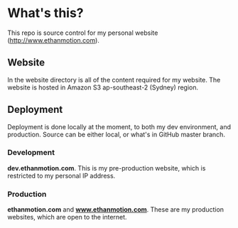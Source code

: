 # What's this?
This repo is source control for my personal website (http://www.ethanmotion.com).

## Website
In the website directory is all of the content required for my website.
The website is hosted in Amazon S3 ap-southeast-2 (Sydney) region.

## Deployment
Deployment is done locally at the moment, to both my dev environment, and production. Source can be either local, or what's in GitHub master branch.

### Development
**dev.ethanmotion.com**. This is my pre-production website, which is restricted to my personal IP address.

### Production
**ethanmotion.com** and **www.ethanmotion.com**. These are my production websites, which are open to the internet.

